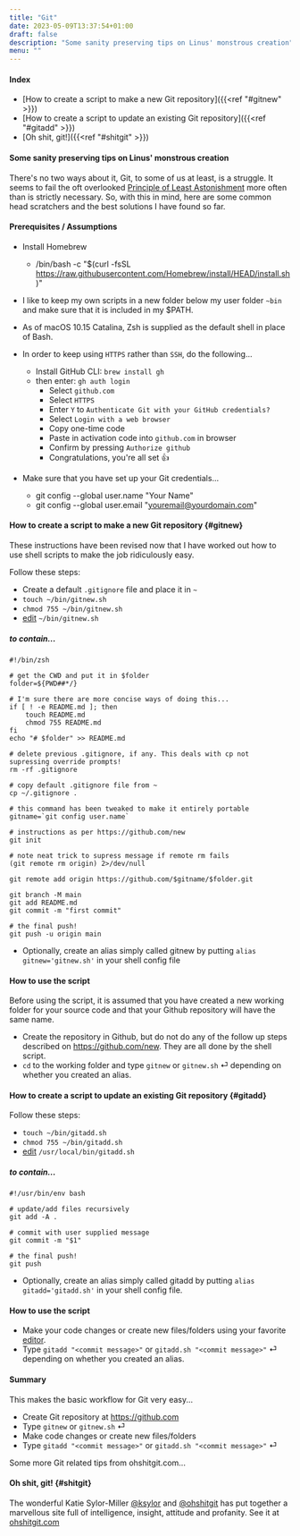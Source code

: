 ```yaml
---
title: "Git"
date: 2023-05-09T13:37:54+01:00
draft: false
description: "Some sanity preserving tips on Linus' monstrous creation"
menu: "" 
---
```


#### Index

* [How to create a script to make a new Git repository]({{<ref "#gitnew" >}})
* [How to create a script to update an existing Git repository]({{<ref "#gitadd" >}})
* [Oh shit, git!]({{<ref "#shitgit" >}})

#### Some sanity preserving tips on Linus' monstrous creation

There's no two ways about it, Git, to some of us at least, is a struggle. It seems to fail the oft
overlooked
[Principle of Least Astonishment](https://en.wikipedia.org/wiki/Principle_of_least_astonishment)
more often than is strictly necessary. So, with this in mind, here are some common head scratchers
and the best solutions I have found so far.

#### Prerequisites / Assumptions

* Install Homebrew
    * /bin/bash -c "$(curl -fsSL https://raw.githubusercontent.com/Homebrew/install/HEAD/install.sh)"

* I like to keep my own scripts in a new folder below my user folder `~bin` and make sure that it is included in my $PATH.
* As of macOS 10.15 Catalina, Zsh is supplied as the default shell in place of Bash.
* In order to keep using `HTTPS` rather than `SSH`, do the following...
    * Install GitHub CLI: `brew install gh`
    * then enter: `gh auth login`
        * Select `github.com`
        * Select `HTTPS`
        * Enter `Y` to `Authenticate Git with your GitHub credentials?`
        * Select `Login with a web browser`
        * Copy one-time code
        * Paste in activation code into `github.com` in browser
        * Confirm by pressing `Authorize github`
        * Congratulations, you're all set 👍

* Make sure that you have set up your Git credentials...
    * git config --global user.name "Your Name"
    * git config --global user.email "youremail@yourdomain.com"

#### How to create a script to make a new Git repository {#gitnew}

These instructions have been revised now that I have worked out how to use shell scripts to make the job ridiculously easy.

Follow these steps:

* Create a default `.gitignore` file and place it in `~`
* `touch ~/bin/gitnew.sh`
* `chmod 755 ~/bin/gitnew.sh`
* [edit](https://code.visualstudio.com/) `~/bin/gitnew.sh`

##### to contain...

    #!/bin/zsh
    
    # get the CWD and put it in $folder
    folder=${PWD##*/}
    
    # I'm sure there are more concise ways of doing this...
    if [ ! -e README.md ]; then
        touch README.md
        chmod 755 README.md
    fi
    echo "# $folder" >> README.md

    # delete previous .gitignore, if any. This deals with cp not supressing override prompts!
    rm -rf .gitignore

    # copy default .gitignore file from ~
    cp ~/.gitignore .

    # this command has been tweaked to make it entirely portable
    gitname=`git config user.name`

    # instructions as per https://github.com/new
    git init

    # note neat trick to supress message if remote rm fails
    (git remote rm origin) 2>/dev/null

    git remote add origin https://github.com/$gitname/$folder.git

    git branch -M main
    git add README.md
    git commit -m "first commit"

    # the final push!
    git push -u origin main

* Optionally, create an alias simply called gitnew by putting `alias gitnew='gitnew.sh'` in your
shell config file

#### How to use the script

Before using the script, it is assumed that you have created a new working folder for your source
code and that your Github repository will have the same name.

* Create the repository in Github, but do not do any of the follow up steps described on
https://github.com/new. They are all done by the shell script.
* `cd` to the working folder and type `gitnew` or `gitnew.sh` ⏎ depending on whether you created an alias.

#### How to create a script to update an existing Git repository {#gitadd}

Follow these steps:

* `touch ~/bin/gitadd.sh`
* `chmod 755 ~/bin/gitadd.sh`
* [edit](https://code.visualstudio.com/) `/usr/local/bin/gitadd.sh`

##### to contain...

    #!/usr/bin/env bash

    # update/add files recursively
    git add -A .

    # commit with user supplied message
    git commit -m "$1"

    # the final push!
    git push

* Optionally, create an alias simply called gitadd by putting `alias gitadd='gitadd.sh'` in your shell config file.

#### How to use the script

* Make your code changes or create new files/folders using your favorite
[editor](https://code.visualstudio.com/).
* Type `gitadd "<commit message>"` or `gitadd.sh "<commit message>"` ⏎ depending on whether you
created an alias.

#### Summary

This makes the basic workflow for Git very easy...

* Create Git repository at https://github.com
* Type `gitnew` or `gitnew.sh` ⏎
* Make code changes or create new files/folders
* Type `gitadd "<commit message>"` or `gitadd.sh "<commit message>"` ⏎

Some more Git related tips from ohshitgit.com...

#### Oh shit, git! {#shitgit}

The wonderful Katie Sylor-Miller [@ksylor](https://twitter.com/ksylor) and [@ohshitgit](https://twitter.com/ohshitgit) has put together
a marvellous site full of intelligence, insight, attitude and profanity. See it at [ohshitgit.com](https://ohshitgit.com)
    